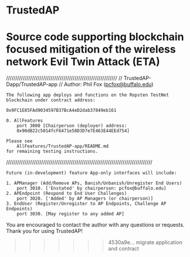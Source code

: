 # TrustedAP
Source code supporting blockchain focused mitigation of the wireless network Evil Twin Attack (ETA)
=======
////////////////////////////////////////////////////////////
// TrustedAP-Dapp/TrustedAP-app
// Author: Phil Fox (pcfox@buffalo.edu)

	The following app deploys and functions on the Ropsten TestNet 
	blockchain under contract address:
	 
	0x9FC1E85FAd9034597B37BcA4eD2dab37849eb161

	0. AllFeatures
		port 3000 [Chairperson (deployer) address: 
		0x90dB22c5014fcF6471e58D3D7e7E463E44EEd754]
	
	Please see 
		AllFeatures/TrustedAP-app/README.md 
	for remaining testing instructions.

///////////////////////////////////////////////////////////////////////////////

	Future (in-development) feature App-only interfaces will include:

	1. APManager (Add/Remove APs, Banish/Unbanish/Unregister End Users)
		port 3010. ['Enstated' by chairperson: pcfox@buffalo.edu]
	2. APEndpoint (Respond to End User Challenges)
		port 3020. ['Added' by AP Managers (or chairperson)]
	3. EndUser (Register/Unregister to AP Endpoints, Challenge AP 
	Endpoints)
		port 3030. [May register to any added AP]

You are encouraged to contact the author with any questions or requests. 
	Thank you for using TrustedAP!
>>>>>>> 4530a9e... migrate application and contract
